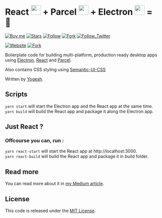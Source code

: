 # React <img src="https://cdn4.iconfinder.com/data/icons/logos-3/600/React.js_logo-32.png" width=32> + Parcel <img src="https://parceljs.org/assets/parcel@2x.png" width=32> + Electron <img src="https://electronjs.org/images/favicon.ico" width="32"> = 🎉

[![Buy me][badge_amazon]][amazon]
[![Stars][badge_github_stars]][github_stars]
[![Follow][github_followers]][github_follow]
[![Fork][badge_github_fork]][github_fork]
[![Follow_Twitter][badge_twitter_follow]][twitter_follow]

[![Website][badge_website]][website]
[![Fork][badge_github_issues]][github_issues]

Bolierplate code for building multi-platform, production ready desktop apps using [Electron](https://electronjs.org/), [React](https://reactjs.irg) and [Parcel](https://parceljs.org/).

Also contains CSS styling using [Semantic-UI-CSS](https://github.com/Semantic-Org/Semantic-UI-CSS)

Written by [Yogesh](https://ykumar.in/).

## Scripts

`yarn start` will start the Electron app and the React app at the same time.  
`yarn build` will build the React app and package it along the Electron app.

## Just React ?

### Offcourse you can, run :

`yarn react-start` will start the React app at http://localhost:3000.  
`yarn react-build` will build the React app and package it in build folder.

## Read more

You can read more about it in [my Medium article](https://medium.com/@yogeshkumarr/production-ready-electron-app-using-react-and-parcel-web-bundler-74dcda63f148).

## License

This code is released under the [MIT License](LICENSE).

[amazon]: https://www.amazon.in/hz/wishlist/ls/3EFPKXDOTFOUO/
[badge_amazon]: https://kumarryogeshh.github.io/badges/amazon.svg
[github_followers]: https://img.shields.io/github/followers/kumarryogeshh?label=Follow&style=social
[github_follow]: https://github.com/kumarryogeshh/electron-react-parcel-boilerplate
[badge_github_fork]: https://img.shields.io/github/forks/kumarryogeshh/electron-react-parcel-boilerplate?label=Fork&style=social
[github_fork]: https://github.com/kumarryogeshh/electron-react-parcel-boilerplate/fork
[badge_github_stars]: https://img.shields.io/github/stars/kumarryogeshh/electron-react-parcel-boilerplate?style=social
[github_stars]: https://github.com/kumarryogeshh/electron-react-parcel-boilerplate
[badge_twitter_follow]: https://img.shields.io/twitter/follow/igoy_k?label=Follow&style=social
[twitter_follow]: https://twitter.com/igoy_k
[badge_website]: https://img.shields.io/website?url=http%3A%2F%2Fykumar.in
[website]: http://www.ykumar.in
[badge_github_issues]: https://img.shields.io/github/issues/kumarryogeshh/electron-react-parcel-boilerplate
[github_issues]: https://github.com/kumarryogeshh/electron-react-parcel-boilerplate/issues
